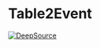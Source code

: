 # Table2Event
[![DeepSource](https://deepsource.io/gh/GalWat/Table2Event.svg/?label=active+issues&show_trend=true&token=vFT3Os5rwnzl_4h_DSfWaCSL)](https://deepsource.io/gh/GalWat/Table2Event/?ref=repository-badge)
